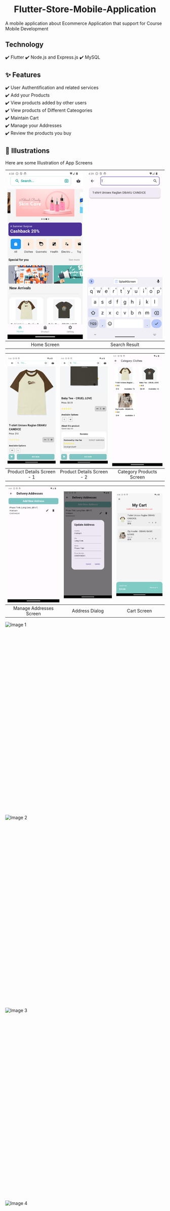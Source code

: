 <h1 align="center">Flutter-Store-Mobile-Application</h1>


A mobile application about Ecommerce Application that support for Course Mobile Development

## Technology

:heavy_check_mark: Flutter
:heavy_check_mark: Node.js and Express.js
:heavy_check_mark: MySQL

## :sparkles: Features

:heavy_check_mark: User Authentification and related services\
:heavy_check_mark: Add your Products\
:heavy_check_mark: View products added by other users\
:heavy_check_mark: View products of Different Cateogories\
:heavy_check_mark: Maintain Cart\
:heavy_check_mark: Manage your Addresses\
:heavy_check_mark: Review the products you buy

## :checkered_flag: Illustrations
 
Here are some Illustration of App Screens

| ![](illustrations/Home_Screen.png) | ![](illustrations/Search.png) |
| :--------------------------------: | :----------------------------------: |
|            Home Screen             |            Search Result             |

| ![](illustrations/Product_Detail_screen_1.png) | ![](illustrations/Product_Detail_Screen_2.png) | ![](illustrations/Category_Product_Screen.png) |
| :--------------------------------------: | :--------------------------------------: | :-------------------------------------: |
|        Product Details Screen - 1        |        Product Details Screen - 2        |        Category Products Screen         |

| ![](illustrations/Manage_Address_Screen.png) | ![](illustrations/Address_dialog.png) | ![](illustrations/Cart_Screen.png) |
| :-------------------------------------: | :-----------------------------------: | :-------------------------: |
|         Manage Addresses Screen         |            Address Dialog             |         Cart Screen         |

<div style="display: flex; flex-wrap: wrap; gap: 10px;">
  <img src="https://github.com/MinhTh2nh/Flutter-Store-Mobile-Application/assets/96544543/03f4abe0-8f83-4235-985d-60c7317ce0e0" alt="Image 1" width="300" height="600"/>
  <img src="https://github.com/MinhTh2nh/Flutter-Store-Mobile-Application/assets/96544543/30d9f166-0757-4922-a9d7-d261f90be72f" alt="Image 2" width="300" height="600"/>
  <img src="https://github.com/MinhTh2nh/Flutter-Store-Mobile-Application/assets/96544543/a35931a2-c871-4444-ba9b-793775fdb9cd" alt="Image 3" width="300" height="600"/>
  <img src="https://github.com/MinhTh2nh/Flutter-Store-Mobile-Application/assets/96544543/812cdcac-8ce4-45fc-ab77-310a882b7e3a" alt="Image 4" width="300" height="600"/>
</div>


| ![](illustrations/My_Orders_Screen.png) | ![](illustrations/Order_Screen.png) | ![](illustrations/Dashboard_screen.png) |
| :------------------------------: | :--------------------------------: | :---------------------------------: |
|         My Orders Screen         |         Orders Screen         |     Admin Dashboard Screen      |

| ![](illustrations/Sign_In_Screen.png) | ![](illustrations/Register_Screen.png) |
| :----------------------------: | :----------------------------: |
|         Sign In Screen         |         Sign Up Screen         |

